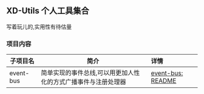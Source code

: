 ## XD-Utils 个人工具集合

写着玩儿的,实用性有待估量

### 项目内容
| 子项目名      | 简介                              | 详情                                        |
|-----------|---------------------------------|:------------------------------------------|
| event-bus | 简单实现的事件总线,可以用更加人性化的方式广播事件与注册处理器 | [event-bus: README](\event-bus\README.md) |
